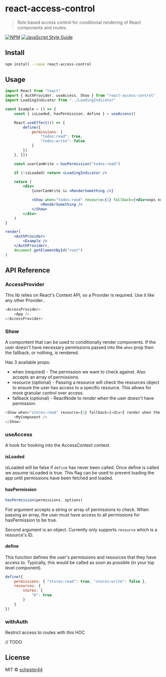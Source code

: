# react-access-control

> Role based access control for conditional rendering of React components and routes.

[![NPM](https://img.shields.io/npm/v/react-access-control.svg)](https://www.npmjs.com/package/react-access-control) [![JavaScript Style Guide](https://img.shields.io/badge/code_style-standard-brightgreen.svg)](https://standardjs.com)

## Install

```bash
npm install --save react-access-control
```

## Usage

```jsx
import React from "react"
import { AuthProvider, useAccess, Show } from "react-access-control"
import LoadingIndicator from "../LoadingIndicator"

const Example = () => {
	const { isLoaded, hasPermission, define } = useAccess()

	React.useEffect(() => {
		define({
			permissions: {
				"todos:read": true,
				"todos:write": false
			}
		})
	}, [])

	const userCanWrite = hasPermission("todos:read")

	if (!isLoaded) return <LoadingIndicator />

	return (
		<div>
			{userCanWrite && <RenderSomething />}

			<Show when="todos:read" resource={1} fallback={<div>oops no access</div>}>
				<RenderSomething />
			</Show>
		</div>
	)
}

render(
	<AuthProvider>
		<Example />
	</AuthProvider>,
	document.getElementById("root")
)
```

## API Reference

### AccessProvider

This lib relies on React's Context API, so a Provider is required. Use it like any other Provider..

```js
<AccessProvider>
	<App />
</AccessProvider>
```

### Show

A compontent that can be used to conditionally render components. If the user doesn't have necessary permissions passed into the `when` prop then the fallback, or nothing, is rendered.

Has 3 available props:

-   when (required) - The permission we want to check against. Also accepts an array of permissions.
-   resource (optional) - Passing a resource will check the resources object to ensure the user has access to a specific resource. This allows for more granular control over access.
-   fallback (optional) - ReactNode to render when the user doesn't have permission.

```js
<Show when="stores:read" resource={1} fallback={<div>I render when the user doesn't have access</div>}>
	<MyComponent />
</Show>
```

### useAccess

A hook for hooking into the AccessContext context.

#### isLoaded

isLoaded will be false if `define` has never been called. Once define is called we assume isLoaded is true. This flag can be used to prevent loading the app until permissions have been fetched and loaded.

#### hasPermission

```js
hasPermission(permissions, options)
```

Fist argument accepts a string or array of permissions to check. When passing an array, the user must have access to all permissions for hasPermission to be true.

Second argument is an object. Currently only supports `resource` which is a resource's ID.

#### define

This function defines the user's permissions and resources that they have access to.
Typically, this would be called as soon as possible (in your top level component).

```js
define({
	permissions: { "stores:read": true, "stores:write": false },
	resources: {
		stores: {
			"6": true
		}
	}
})
```

### withAuth

Restrict access to routes with this HOC

// TODO

## License

MIT © [schester44](https://github.com/schester44)
